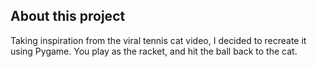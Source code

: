 ## About this project
Taking inspiration from the viral tennis cat video, I decided to recreate it using Pygame. You play as the racket, and hit the ball back to the cat. 
